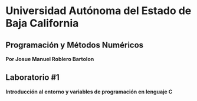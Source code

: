 # Universidad Autónoma del Estado de Baja California 

## Programación y Métodos Numéricos 

**Por Josue Manuel Roblero Bartolon**

## Laboratorio #1
**Introducción al entorno y variables de
programación en lenguaje C**

